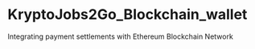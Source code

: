 # KryptoJobs2Go_Blockchain_wallet
Integrating payment settlements with Ethereum Blockchain Network 
